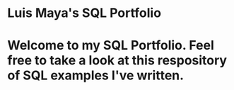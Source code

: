 # Luis Maya's SQL Portfolio

# Welcome to my SQL Portfolio.  Feel free to take a look at this respository of SQL examples I've written.

